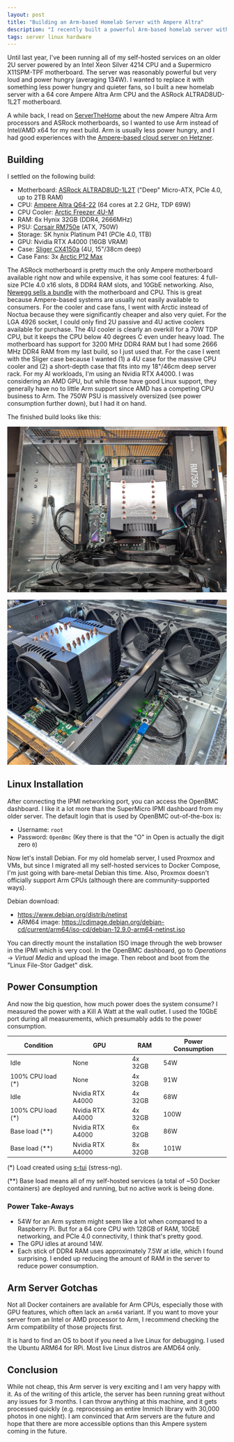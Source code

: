 ```yaml
---
layout: post
title: "Building an Arm-based Homelab Server with Ampere Altra"
description: "I recently built a powerful Arm-based homelab server with the ASRock ALTRAD8UD-1L2T motherboard and an Ampere Altra CPU."
tags: server linux hardware
---
```


Until last year, I've been running all of my self-hosted services on an older 2U server powered by an Intel Xeon Silver
4214 CPU and a Supermicro  X11SPM-TPF motherboard. The server was reasonably powerful but very loud and power hungry
(averaging 134W). I wanted to replace it with something less power hungry and quieter fans, so I built a new homelab
server with a 64 core Ampere Altra Arm CPU and the ASRock ALTRAD8UD-1L2T motherboard.

A while back, I read on [ServerTheHome](https://www.servethehome.com/asrock-rack-altrad8ud-1l2t-review-this-is-the-ampere-arm-motherboard-you-want/)
about the new Ampere Altra Arm processors and ASRock motherboards, so I wanted to use Arm instead of Intel/AMD x64 for
my next build. Arm is usually less power hungry, and I had good experiences with the
[Ampere-based cloud server on Hetzner](https://www.hetzner.com/press-release/arm64-cloud).

## Building

I settled on the following build:

* Motherboard: [ASRock ALTRAD8UD-1L2T](https://www.asrockrack.com/general/productdetail.asp?Model=ALTRAD8UD-1L2T)
("Deep" Micro-ATX, PCIe 4.0, up to 2TB RAM)
* CPU: [Ampere Altra Q64-22](https://amperecomputing.com/briefs/ampere-altra-family-product-brief)
(64 cores at 2.2 GHz, TDP 69W)
* CPU Cooler: [Arctic Freezer 4U-M](https://www.arctic.de/us/Freezer-4U-M/ACFRE00133A)
* RAM: 6x Hynix 32GB (DDR4, 2666MHz)
* PSU: [Corsair RM750e](https://www.corsair.com/us/en/p/psu/cp-9020262-na/rme-series-rm750e-fully-modular-low-noise-atx-power-supply-cp-9020262-na)
(ATX, 750W)
* Storage: SK hynix Platinum P41 (PCIe 4.0, 1TB)
* GPU: Nvidia RTX A4000 (16GB VRAM)
* Case: [Sliger CX4150a](https://www.sliger.com/products/rackmount/4u/cx4150a) (4U, 15"/38cm deep)
* Case Fans: 3x [Arctic P12 Max](https://www.arctic.de/us/P12-Max/ACFAN00280A)

The ASRock motherboard is pretty much the only Ampere motherboard available right now and while expensive, it has some
cool features: 4 full-size PCIe 4.0 x16 slots, 8 DDR4 RAM slots, and 10GbE networking. Also,
[Newegg sells a bundle](https://www.newegg.com/asrock-rack-altrad8ud-1l2t-q64-22-ampere-altra-max-ampere-altra-processors/p/N82E16813140134)
with the motherboard and CPU. This is great because Ampere-based systems are usually not easily available to consumers.
For the cooler and case fans, I went with Arctic instead of Noctua because they were significantly cheaper and also very
quiet. For the LGA 4926 socket, I could only find 2U passive and 4U active coolers available for purchase. The 4U cooler
is clearly an overkill for a 70W TDP CPU, but it keeps the CPU below 40 degrees C even under heavy load. The motherboard
has support for 3200 MHz DDR4 RAM but I had some 2666 MHz DDR4 RAM from my last build, so I just used that. For the case
I went with the Sliger case because I wanted (1) a 4U case for the massive CPU cooler and (2) a short-depth case that
fits into my 18"/46cm deep server rack. For my AI workloads, I'm using an Nvidia RTX A4000. I was considering an AMD GPU,
but while those have good Linux support, they generally have no to little Arm support since AMD has a competing CPU
business to Arm. The 750W PSU is massively oversized (see power consumption further down), but I had it on hand.

The finished build looks like this:

![Ampere Server Build Top](/assets/images/ampere-server-1.jpg)

![Ampere Server Build Side](/assets/images/ampere-server-2.jpg)

## Linux Installation

After connecting the IPMI networking port, you can access the OpenBMC dashboard. I like it a lot more than the SuperMicro
IPMI dashboard from my older server. The default login that is used by OpenBMC out-of-the-box is:

* Username: `root`
* Password: `0penBmc` (Key there is that the "O" in Open is actually the digit zero `0`)

Now let's install Debian. For my old homelab server, I used Proxmox and VMs, but since I migrated all my self-hosted
services to Docker Compose, I'm just going with bare-metal Debian this time. Also, Proxmox doesn't officially support
Arm CPUs (although there are community-supported ways).

Debian download:

* <https://www.debian.org/distrib/netinst>
* ARM64 image: <https://cdimage.debian.org/debian-cd/current/arm64/iso-cd/debian-12.9.0-arm64-netinst.iso>

You can directly mount the installation ISO image through the web browser in the IPMI which is very cool. In the
OpenBMC dashboard, go to *Operations* -> *Virtual Media* and upload the image. Then reboot and boot from the "Linux
File-Stor Gadget" disk.

## Power Consumption

And now the big question, how much power does the system consume? I measured the power with a Kill A Watt at the wall
outlet. I used the 10GbE port during all measurements, which presumably adds to the power consumption.

Condition | GPU | RAM | Power Consumption
--- | --- | --- | ---
Idle | None | 4x 32GB | 54W
100% CPU load (*) | None | 4x 32GB | 91W
Idle | Nvidia RTX A4000 | 4x 32GB | 68W
100% CPU load (*) | Nvidia RTX A4000 | 4x 32GB | 100W
Base load (**) | Nvidia RTX A4000 | 6x 32GB | 86W
Base load (**) | Nvidia RTX A4000 | 8x 32GB | 101W

(*) Load created using [s-tui](https://github.com/amanusk/s-tui) (stress-ng).

(**) Base load means all of my self-hosted services (a total of ~50 Docker containers) are deployed and running, but
no active work is being done.

### Power Take-Aways

*  54W for an Arm system might seem like a lot when compared to a Raspberry Pi. But for a 64 core CPU with 128GB of RAM,
10GbE networking, and PCIe 4.0 connectivity, I think that's pretty good.
* The GPU idles at around 14W.
* Each stick of DDR4 RAM uses approximately 7.5W at idle, which I found surprising. I ended up reducing the amount of
RAM in the server to reduce power consumption.

## Arm Server Gotchas

Not all Docker containers are available for Arm CPUs, especially those with GPU features, which often lack an `arm64`
variant. If you want to move your server from an Intel or AMD processor to Arm, I recommend checking the Arm
compatibility of those projects first.

It is hard to find an OS to boot if you need a live Linux for debugging. I used the Ubuntu ARM64 for RPi. Most live
Linux distros are AMD64 only.

## Conclusion

While not cheap, this Arm server is very exciting and I am very happy with it. As of the writing of this article,
the server has been running great without any issues for 3 months. I can throw anything at this machine, and it gets
processed quickly (e.g. reprocessing an entire Immich library with 30,000 photos in one night). I am convinced that Arm
servers are the future and hope that there are more accessible options than this Ampere system coming in the future.
